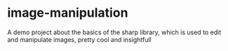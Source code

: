 # image-manipulation
A demo project about the basics of the sharp library, which is used to edit and manipulate images, pretty cool and insightfull
